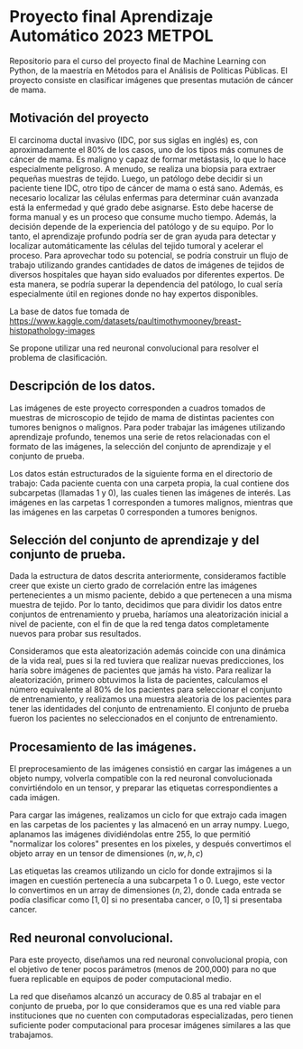 # Proyecto final Aprendizaje Automático 2023 METPOL
Repositorio para el curso del proyecto final de Machine Learning con Python, de la maestría en Métodos para el Análisis de Políticas Públicas. El proyecto consiste en clasificar imágenes que presentas mutación de cáncer de mama.

## Motivación del proyecto

El carcinoma ductal invasivo (IDC, por sus siglas en inglés) es, con aproximadamente el 80% de los casos, uno de los tipos más comunes de cáncer de mama. Es maligno y capaz de formar metástasis, lo que lo hace especialmente peligroso. A menudo, se realiza una biopsia para extraer pequeñas muestras de tejido. Luego, un patólogo debe decidir si un paciente tiene IDC, otro tipo de cáncer de mama o está sano. Además, es necesario localizar las células enfermas para determinar cuán avanzada está la enfermedad y qué grado debe asignarse. Esto debe hacerse de forma manual y es un proceso que consume mucho tiempo. Además, la decisión depende de la experiencia del patólogo y de su equipo. Por lo tanto, el aprendizaje profundo podría ser de gran ayuda para detectar y localizar automáticamente las células del tejido tumoral y acelerar el proceso. Para aprovechar todo su potencial, se podría construir un flujo de trabajo utilizando grandes cantidades de datos de imágenes de tejidos de diversos hospitales que hayan sido evaluados por diferentes expertos. De esta manera, se podría superar la dependencia del patólogo, lo cual sería especialmente útil en regiones donde no hay expertos disponibles.

La base de datos fue tomada de https://www.kaggle.com/datasets/paultimothymooney/breast-histopathology-images

Se propone utilizar una red neuronal convolucional para resolver el problema de clasificación.

## Descripción de los datos.

Las imágenes de este proyecto corresponden a cuadros tomados de muestras de microscopio de tejido de mama de distintas pacientes con tumores benignos o malignos. Para poder trabajar las imágenes utilizando aprendizaje profundo, tenemos una serie de retos relacionadas con el formato de las imágenes, la selección del conjunto de aprendizaje y el conjunto de prueba. 

Los datos están estructurados de la siguiente forma en el directorio de trabajo: Cada paciente cuenta con una carpeta propia, la cual contiene dos subcarpetas (llamadas 1 y 0), las cuales tienen las imágenes de interés. Las imágenes en las carpetas 1 corresponden a tumores malignos, mientras que las imágenes en las carpetas 0 corresponden a tumores benignos.

## Selección del conjunto de aprendizaje y del conjunto de prueba.

Dada la estructura de datos descrita anteriormente, consideramos factible creer que existe un cierto grado de correlación entre las imágenes pertenecientes a un mismo paciente, debido a que pertenecen a una misma muestra de tejido. Por lo tanto, decidimos que para dividir los datos entre conjuntos de entrenamiento y prueba, haríamos una aleatorización inicial a nivel de paciente, con el fin de que la red tenga datos completamente nuevos para probar sus resultados.

Consideramos que esta aleatorización además coincide con una dinámica de la vida real, pues si la red tuviera que realizar nuevas predicciones, los haría sobre imágenes de pacientes que jamás ha visto. Para realizar la aleatorización, primero obtuvimos la lista de pacientes, calculamos el número equivalente al 80% de los pacientes para seleccionar el conjunto de entrenamiento, y realizamos una muestra aleatoria de los pacientes para tener las identidades del conjunto de entrenamiento. El conjunto de prueba fueron los pacientes no seleccionados en el conjunto de entrenamiento.

## Procesamiento de las imágenes.

El preprocesamiento de las imágenes consistió en cargar las imágenes a un objeto numpy, volverla compatible con la red neuronal convolucionada convirtiéndolo en un tensor, y preparar las etiquetas correspondientes a cada imágen.

Para cargar las imágenes, realizamos un ciclo for que extrajo cada imagen en las carpetas de los pacientes y las almacenó en un array numpy. Luego, aplanamos las imágenes dividiéndolas entre 255, lo que permitió "normalizar los colores" presentes en los pixeles, y después convertimos el objeto array en un tensor de dimensiones $(n,w,h,c)$

Las etiquetas las creamos utilizando un ciclo for donde extrajimos si la imagen en cuestión pertenecía a una subcarpeta 1 o 0. Luego, este vector lo convertimos en un array de dimensiones $(n,2)$, donde cada entrada se podía clasificar como $[1,0]$ si no presentaba cancer, o $[0,1]$ si presentaba cancer.

## Red neuronal convolucional.

Para este proyecto, diseñamos una red neuronal convolucional propia, con el objetivo de tener pocos parámetros (menos de 200,000) para no que fuera replicable en equipos de poder computacional medio.

La red que diseñamos alcanzó un accuracy de 0.85 al trabajar en el conjunto de prueba, por lo que consideramos que es una red viable para instituciones que no cuenten con computadoras especializadas, pero tienen suficiente poder computacional para procesar imágenes similares a las que trabajamos.
